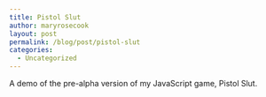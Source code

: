 ```yaml
---
title: Pistol Slut
author: maryrosecook
layout: post
permalink: /blog/post/pistol-slut
categories:
  - Uncategorized
---
```

A demo of the pre-alpha version of my JavaScript game, Pistol Slut.

<object width="600" height="680"><param name="allowfullscreen" value="true" /><param name="allowscriptaccess" value="always" /><param name="movie" value="http://vimeo.com/moogaloop.swf?clip_id=12123249&amp;server=vimeo.com&amp;show_title=1&amp;show_byline=1&amp;show_portrait=0&amp;color=&amp;fullscreen=1" /><embed src="http://vimeo.com/moogaloop.swf?clip_id=12123249&amp;server=vimeo.com&amp;show_title=1&amp;show_byline=1&amp;show_portrait=0&amp;color=&amp;fullscreen=1" type="application/x-shockwave-flash" allowfullscreen="true" allowscriptaccess="always" width="600" height="680"></embed></object>
